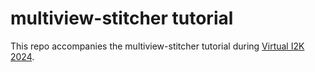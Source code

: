 # multiview-stitcher tutorial

This repo accompanies the multiview-stitcher tutorial during [Virtual I2K 2024](https://www.i2kconference.org/workshops).